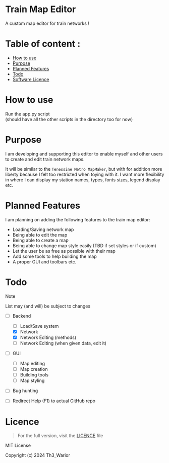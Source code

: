 # Train Map Editor
A custom map editor for train networks !

# Table of content :

- [How to use](#how-to-use)
- [Purpose](#purpose)
- [Planned Features](#planned-features)
- [Todo](#todo)
- [Software Licence](#licence)


# How to use

Run the app.py script\
(should have all the other scripts in the directory too for now)

# Purpose
I am developing and supporting this editor to enable myself and other users to create and edit train network maps.

It will be similar to the `Tenessine Metro MapMaker`, but with for addition more liberty because I felt too restricted when toying with it.
I want more flexibility in where I can display my station names, types, fonts sizes, legend display etc.

# Planned Features
I am planning on adding the following features to the train map editor:
- Loading/Saving network map
- Being able to edit the map
- Being able to create a map
- Being able to change map style easily (TBD if set styles or if custom)
- Let the user be as free as possible with their map
- Add some tools to help building the map
- A proper GUI and toolbars etc.

# Todo
> [!NOTE]
> List may (and will) be subject to changes

- [ ] Backend
  - [ ] Load/Save system
  - [x] Network 
  - [x] Network Editing (methods)
  - [ ] Network Editing (when given data, edit it)

- [ ] GUI
  - [ ] Map editing
  - [ ] Map creation
  - [ ] Building tools
  - [ ] Map styling
- [ ] Bug hunting

- [ ] Redirect Help (F1) to actual GitHub repo

# Licence
> For the full version, visit the [LICENCE](LICENSE) file

MIT License

Copyright (c) 2024 Th3_Warior
